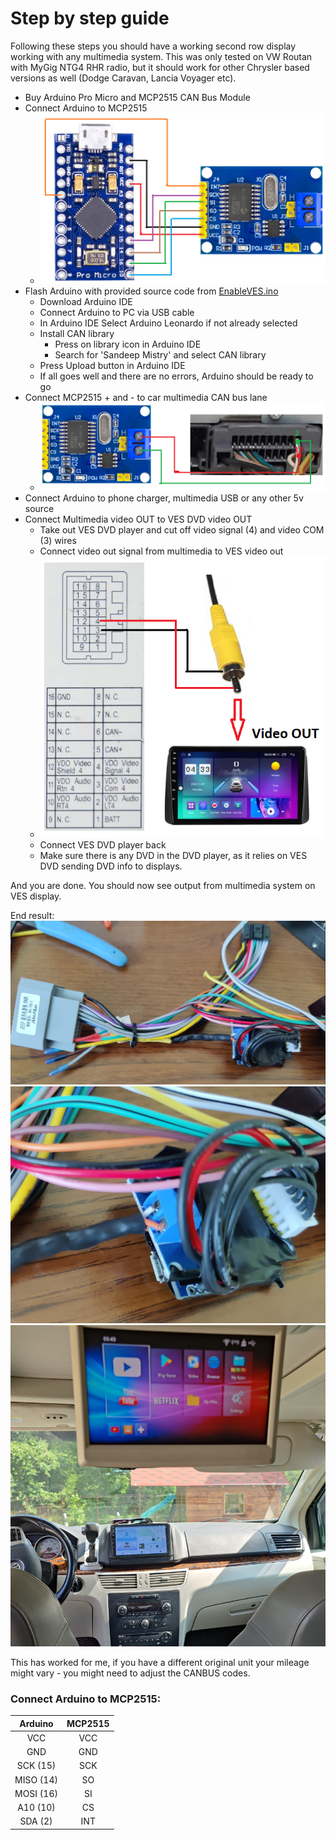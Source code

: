 # Step by step guide

Following these steps you should have a working second row display working with any multimedia system.
This was only tested on VW Routan with MyGig NTG4 RHR radio, but it should work for other 
Chrysler based versions as well (Dodge Caravan, Lancia Voyager etc).

* Buy Arduino Pro Micro and MCP2515 CAN Bus Module
* Connect Arduino to MCP2515
  * ![Schematics](./images/arduinoToMcp2515.png)
* Flash Arduino with provided source code from [EnableVES.ino](src%2FEnableVES.ino)
  * Download Arduino IDE
  * Connect Arduino to PC via USB cable
  * In Arduino IDE Select Arduino Leonardo if not already selected
  * Install CAN library
    * Press on library icon in Arduino IDE
    * Search for 'Sandeep Mistry' and select CAN library
  * Press Upload button in Arduino IDE
  * If all goes well and there are no errors, Arduino should be ready to go
* Connect MCP2515 + and - to car multimedia CAN bus lane
  * ![Schematics](./images/MCP2515ToCAN.png)
* Connect Arduino to phone charger, multimedia USB or any other 5v source
* Connect Multimedia video OUT to VES DVD video OUT
  * Take out VES DVD player and cut off video signal (4) and video COM (3) wires
  * Connect video out signal from multimedia to VES video out
  * ![Schematics](./images/VesToVideoOut.png)
  * Connect VES DVD player back
  * Make sure there is any DVD in the DVD player, as it relies on VES DVD sending DVD info to displays.

And you are done. You should now see output from multimedia system on VES display.

End result:
![Schematics](./images/endResult.png)
![Schematics](./images/endResult2.png)
![Schematics](./images/endResult3.png)

This has worked for me, if you have a different original unit your mileage might vary - you might need to adjust the 
CANBUS codes.


### Connect Arduino to MCP2515:

|  Arduino  | MCP2515 |
|:---------:|:-------:|
|    VCC    |   VCC   |
|    GND    |   GND   |
| SCK (15)  |   SCK   |
| MISO (14) |   SO    |
| MOSI (16) |   SI    |
| A10 (10)  |   CS    |
|  SDA (2)  |   INT   |